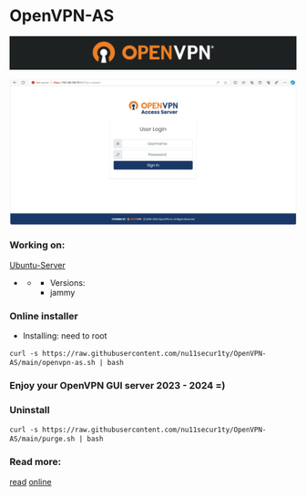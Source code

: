 # OpenVPN-AS

![](https://github.com/nu11secur1ty/OpenVPN-AS/blob/main/docs/logo-back.png)

[![](https://github.com/nu11secur1ty/OpenVPN-AS/blob/main/docs/Screenshot%202024-03-25%20171946.png)](https://www.youtube.com/watch?v=VHz5nphRYcs)

### Working on:
[Ubuntu-Server](https://ubuntu.com/download/server)

- - - Versions:
    - jammy

### Online installer

- Installing: need to root

```curl
curl -s https://raw.githubusercontent.com/nu11secur1ty/OpenVPN-AS/main/openvpn-as.sh | bash
```
### Enjoy your OpenVPN GUI server 2023 - 2024 =)

### Uninstall

```curl
curl -s https://raw.githubusercontent.com/nu11secur1ty/OpenVPN-AS/main/purge.sh | bash
```
### Read more:
[read](https://github.com/nu11secur1ty/OpenVPN-AS/blob/main/docs/access-server-datasheet.pdf) [online](https://openvpn.net/access-server/)
